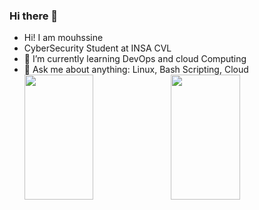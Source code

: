 ### Hi there 👋

<!--
**mouhssineEL/mouhssineEL** is a ✨ _special_ ✨ repository because its `README.md` (this file) appears on your GitHub profile.

Here are some ideas to get you started:

- 🔭 I’m currently working on ...
- 👯 I’m looking to collaborate on ...
- 🤔 I’m looking for help with ...
- 📫 How to reach me: ...
- 😄 Pronouns: ...
- ⚡ Fun fact: ...
--> 
- Hi! I am mouhssine
- CyberSecurity Student at INSA CVL
- 🌱 I’m currently learning DevOps and cloud Computing
- 💬 Ask me about anything: Linux, Bash Scripting, Cloud
  	<div>
	  <img height="200" width="48%" src="https://github-readme-stats.vercel.app/api?username=mouhssineEL&show_icons=true&theme=radical&rank_icon=github&include_all_commits=true" />
	  <img height="200" width="48%" src="https://github-readme-stats.vercel.app/api/top-langs?username=mouhssineEL&layout=compact&langs_count=8&theme=radical" />
	</div>

